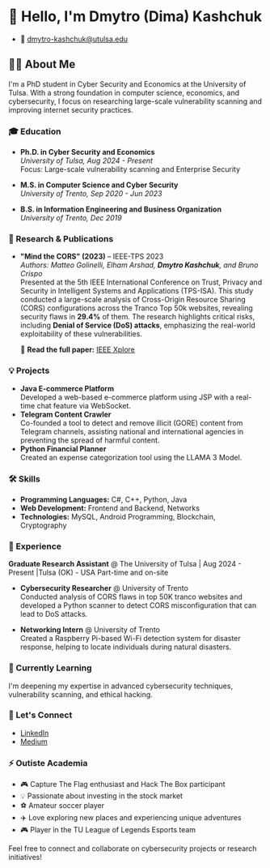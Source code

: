 # 👋 Hello, I'm Dmytro (Dima) Kashchuk
- 📧 dmytro-kashchuk@utulsa.edu

## 👨‍💻 About Me
I'm a PhD student in Cyber Security and Economics at the University of Tulsa. With a strong foundation in computer science, economics, and cybersecurity, I focus on researching large-scale vulnerability scanning and improving internet security practices.


### 🎓 Education
- **Ph.D. in Cyber Security and Economics**  
  *University of Tulsa, Aug 2024 - Present*  
  Focus: Large-scale vulnerability scanning and Enterprise Security

- **M.S. in Computer Science and Cyber Security**  
  *University of Trento, Sep 2020 - Jun 2023*

- **B.S. in Information Engineering and Business Organization**  
  *University of Trento, Dec 2019*

### 🔬 Research & Publications
- **"Mind the CORS" (2023)** – IEEE-TPS 2023  
  *Authors: Matteo Golinelli, Elham Arshad, **Dmytro Kashchuk**, and Bruno Crispo*  
  Presented at the 5th IEEE International Conference on Trust, Privacy and Security in Intelligent Systems and Applications (TPS-ISA). This study conducted a large-scale analysis of Cross-Origin Resource Sharing (CORS) configurations across the Tranco Top 50k websites, revealing security flaws in **29.4%** of them. The research highlights critical risks, including **Denial of Service (DoS) attacks**, emphasizing the real-world exploitability of these vulnerabilities.  

  📄 **Read the full paper:** [IEEE Xplore](https://ieeexplore.ieee.org/document/10431636)


### 💡 Projects
- **Java E-commerce Platform**  
  Developed a web-based e-commerce platform using JSP with a real-time chat feature via WebSocket.
- **Telegram Content Crawler**  
  Co-founded a tool to detect and remove illicit (GORE) content from Telegram channels, assisting national and international agencies in preventing the spread of harmful content.
- **Python Financial Planner**  
  Created an expense categorization tool using the LLAMA 3 Model.

### 🛠️ Skills
- **Programming Languages:** C#, C++, Python, Java
- **Web Development:** Frontend and Backend, Networks
- **Technologies:** MySQL, Android Programming, Blockchain, Cryptography

### 💼 Experience
 **Graduate Research Assistant** @ The University of Tulsa | Aug 2024 - Present |Tulsa (OK) - USA
 Part-time and on-site

- **Cybersecurity Researcher** @ University of Trento  
  Conducted analysis of CORS flaws in top 50K tranco websites and developed a Python scanner to detect CORS misconfiguration that can lead to DoS attacks.

- **Networking Intern** @ University of Trento  
  Created a Raspberry Pi-based Wi-Fi detection system for disaster response, helping to locate individuals during natural disasters.

### 🌱 Currently Learning
I'm deepening my expertise in advanced cybersecurity techniques, vulnerability scanning, and ethical hacking.

### 💬 Let's Connect
- [LinkedIn](https://linkedin.com/in/dmytrokashchuk)
- [Medium](https://medium.com/@dmytrokashchuk)

### ⚡ Outiste Academia
- 🎮 Capture The Flag enthusiast and Hack The Box participant
- 💡 Passionate about investing in the stock market
- ⚽ Amateur soccer player
- ✈️ Love exploring new places and experiencing unique adventures
- 🎮 Player in the TU League of Legends Esports team

Feel free to connect and collaborate on cybersecurity projects or research initiatives!

